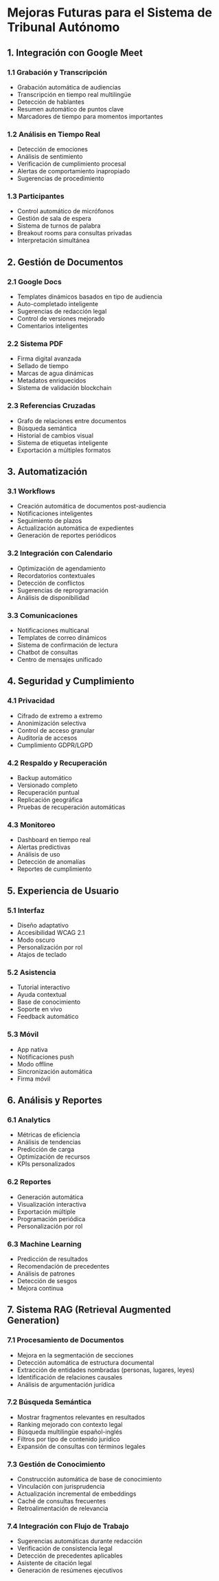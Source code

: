 # Mejoras Futuras para el Sistema de Tribunal Autónomo

## 1. Integración con Google Meet

### 1.1 Grabación y Transcripción
- Grabación automática de audiencias
- Transcripción en tiempo real multilingüe
- Detección de hablantes
- Resumen automático de puntos clave
- Marcadores de tiempo para momentos importantes

### 1.2 Análisis en Tiempo Real
- Detección de emociones
- Análisis de sentimiento
- Verificación de cumplimiento procesal
- Alertas de comportamiento inapropiado
- Sugerencias de procedimiento

### 1.3 Participantes
- Control automático de micrófonos
- Gestión de sala de espera
- Sistema de turnos de palabra
- Breakout rooms para consultas privadas
- Interpretación simultánea

## 2. Gestión de Documentos

### 2.1 Google Docs
- Templates dinámicos basados en tipo de audiencia
- Auto-completado inteligente
- Sugerencias de redacción legal
- Control de versiones mejorado
- Comentarios inteligentes

### 2.2 Sistema PDF
- Firma digital avanzada
- Sellado de tiempo
- Marcas de agua dinámicas
- Metadatos enriquecidos
- Sistema de validación blockchain

### 2.3 Referencias Cruzadas
- Grafo de relaciones entre documentos
- Búsqueda semántica
- Historial de cambios visual
- Sistema de etiquetas inteligente
- Exportación a múltiples formatos

## 3. Automatización

### 3.1 Workflows
- Creación automática de documentos post-audiencia
- Notificaciones inteligentes
- Seguimiento de plazos
- Actualización automática de expedientes
- Generación de reportes periódicos

### 3.2 Integración con Calendario
- Optimización de agendamiento
- Recordatorios contextuales
- Detección de conflictos
- Sugerencias de reprogramación
- Análisis de disponibilidad

### 3.3 Comunicaciones
- Notificaciones multicanal
- Templates de correo dinámicos
- Sistema de confirmación de lectura
- Chatbot de consultas
- Centro de mensajes unificado

## 4. Seguridad y Cumplimiento

### 4.1 Privacidad
- Cifrado de extremo a extremo
- Anonimización selectiva
- Control de acceso granular
- Auditoría de accesos
- Cumplimiento GDPR/LGPD

### 4.2 Respaldo y Recuperación
- Backup automático
- Versionado completo
- Recuperación puntual
- Replicación geográfica
- Pruebas de recuperación automáticas

### 4.3 Monitoreo
- Dashboard en tiempo real
- Alertas predictivas
- Análisis de uso
- Detección de anomalías
- Reportes de cumplimiento

## 5. Experiencia de Usuario

### 5.1 Interfaz
- Diseño adaptativo
- Accesibilidad WCAG 2.1
- Modo oscuro
- Personalización por rol
- Atajos de teclado

### 5.2 Asistencia
- Tutorial interactivo
- Ayuda contextual
- Base de conocimiento
- Soporte en vivo
- Feedback automático

### 5.3 Móvil
- App nativa
- Notificaciones push
- Modo offline
- Sincronización automática
- Firma móvil

## 6. Análisis y Reportes

### 6.1 Analytics
- Métricas de eficiencia
- Análisis de tendencias
- Predicción de carga
- Optimización de recursos
- KPIs personalizados

### 6.2 Reportes
- Generación automática
- Visualización interactiva
- Exportación múltiple
- Programación periódica
- Personalización por rol

### 6.3 Machine Learning
- Predicción de resultados
- Recomendación de precedentes
- Análisis de patrones
- Detección de sesgos
- Mejora continua

## 7. Sistema RAG (Retrieval Augmented Generation)

### 7.1 Procesamiento de Documentos
- Mejora en la segmentación de secciones
- Detección automática de estructura documental
- Extracción de entidades nombradas (personas, lugares, leyes)
- Identificación de relaciones causales
- Análisis de argumentación jurídica

### 7.2 Búsqueda Semántica
- Mostrar fragmentos relevantes en resultados
- Ranking mejorado con contexto legal
- Búsqueda multilingüe español-inglés
- Filtros por tipo de contenido jurídico
- Expansión de consultas con términos legales

### 7.3 Gestión de Conocimiento
- Construcción automática de base de conocimiento
- Vinculación con jurisprudencia
- Actualización incremental de embeddings
- Caché de consultas frecuentes
- Retroalimentación de relevancia

### 7.4 Integración con Flujo de Trabajo
- Sugerencias automáticas durante redacción
- Verificación de consistencia legal
- Detección de precedentes aplicables
- Asistente de citación legal
- Generación de resúmenes ejecutivos
